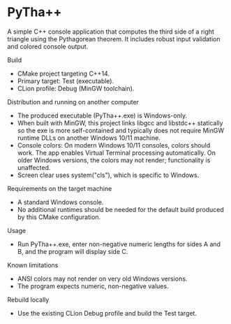 # PyTha++

A simple C++ console application that computes the third side of a right triangle using the Pythagorean theorem. It includes robust input validation and colored console output.

Build
- CMake project targeting C++14.
- Primary target: Test (executable).
- CLion profile: Debug (MinGW toolchain).

Distribution and running on another computer
- The produced executable (PyTha++.exe) is Windows-only.
- When built with MinGW, this project links libgcc and libstdc++ statically so the exe is more self-contained and typically does not require MinGW runtime DLLs on another Windows 10/11 machine.
- Console colors: On modern Windows 10/11 consoles, colors should work. The app enables Virtual Terminal processing automatically. On older Windows versions, the colors may not render; functionality is unaffected.
- Screen clear uses system("cls"), which is specific to Windows.

Requirements on the target machine
- A standard Windows console.
- No additional runtimes should be needed for the default build produced by this CMake configuration.

Usage
- Run PyTha++.exe, enter non-negative numeric lengths for sides A and B, and the program will display side C.

Known limitations
- ANSI colors may not render on very old Windows versions.
- The program expects numeric, non-negative values.

Rebuild locally
- Use the existing CLion Debug profile and build the Test target.
